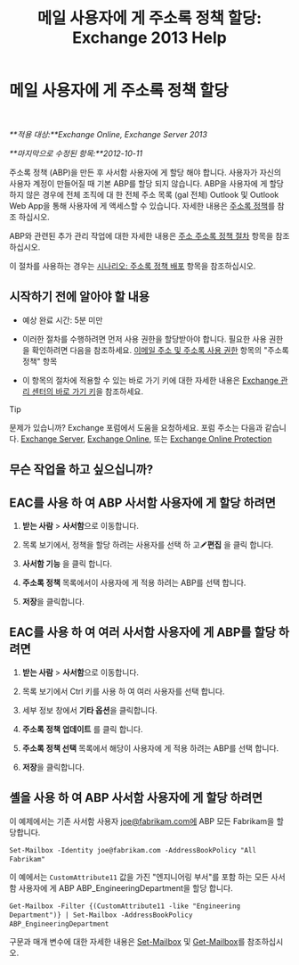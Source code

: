 ﻿---
title: '메일 사용자에 게 주소록 정책 할당: Exchange 2013 Help'
TOCTitle: 메일 사용자에 게 주소록 정책 할당
ms:assetid: bdfe6575-24c0-47d0-9cfb-ece910db248b
ms:mtpsurl: https://technet.microsoft.com/ko-kr/library/Hh529942(v=EXCHG.150)
ms:contentKeyID: 50484032
ms.date: 05/22/2018
mtps_version: v=EXCHG.150
ms.translationtype: MT
---

# 메일 사용자에 게 주소록 정책 할당

 

_**적용 대상:**Exchange Online, Exchange Server 2013_

_**마지막으로 수정된 항목:**2012-10-11_

주소록 정책 (ABP)을 만든 후 사서함 사용자에 게 할당 해야 합니다. 사용자가 자신의 사용자 계정이 만들어질 때 기본 ABP를 할당 되지 않습니다. ABP을 사용자에 게 할당 하지 않은 경우에 전체 조직에 대 한 전체 주소 목록 (gal 전체) Outlook 및 Outlook Web App을 통해 사용자에 게 액세스할 수 있습니다. 자세한 내용은 [주소록 정책](address-book-policies-exchange-2013-help.md)를 참조 하십시오.

ABP와 관련된 추가 관리 작업에 대한 자세한 내용은 [주소 주소록 정책 절차](address-book-policy-procedures-exchange-2013-help.md) 항목을 참조하십시오.

이 절차를 사용하는 경우는 [시나리오: 주소록 정책 배포](scenario-deploying-address-book-policies-exchange-2013-help.md) 항목을 참조하십시오.

## 시작하기 전에 알아야 할 내용

  - 예상 완료 시간: 5분 미만

  - 이러한 절차를 수행하려면 먼저 사용 권한을 할당받아야 합니다. 필요한 사용 권한을 확인하려면 다음을 참조하세요. [이메일 주소 및 주소록 사용 권한](email-address-and-address-book-permissions-exchange-2013-help.md) 항목의 "주소록 정책" 항목

  - 이 항목의 절차에 적용할 수 있는 바로 가기 키에 대한 자세한 내용은 [Exchange 관리 센터의 바로 가기 키](keyboard-shortcuts-in-the-exchange-admin-center-exchange-online-protection-help.md)을 참조하세요.


> [!TIP]
> 문제가 있습니까? Exchange 포럼에서 도움을 요청하세요. 포럼 주소는 다음과 같습니다. <A href="https://go.microsoft.com/fwlink/p/?linkid=60612">Exchange Server</A>, <A href="https://go.microsoft.com/fwlink/p/?linkid=267542">Exchange Online</A>, 또는 <A href="https://go.microsoft.com/fwlink/p/?linkid=285351">Exchange Online Protection</A>



## 무슨 작업을 하고 싶으십니까?

## EAC를 사용 하 여 ABP 사서함 사용자에 게 할당 하려면

1.  **받는 사람** \> **사서함**으로 이동합니다.

2.  목록 보기에서, 정책을 할당 하려는 사용자를 선택 하 고![편집 아이콘](images/JJ218640.6f53ccb2-1f13-4c02-bea0-30690e6ea71d(EXCHG.150).gif "편집 아이콘")**편집** 을 클릭 합니다.

3.  **사서함 기능** 을 클릭 합니다.

4.  **주소록 정책** 목록에서이 사용자에 게 적용 하려는 ABP를 선택 합니다.

5.  **저장**을 클릭합니다.

## EAC를 사용 하 여 여러 사서함 사용자에 게 ABP를 할당 하려면

1.  **받는 사람** \> **사서함**으로 이동합니다.

2.  목록 보기에서 Ctrl 키를 사용 하 여 여러 사용자를 선택 합니다.

3.  세부 정보 창에서 **기타 옵션**을 클릭합니다.

4.  **주소록 정책** **업데이트** 를 클릭 합니다.

5.  **주소록 정책 선택** 목록에서 해당이 사용자에 게 적용 하려는 ABP를 선택 합니다.

6.  **저장**을 클릭합니다.

## 셸을 사용 하 여 ABP 사서함 사용자에 게 할당 하려면

이 예제에서는 기존 사서함 사용자 joe@fabrikam.com에 ABP 모든 Fabrikam을 할당합니다.

    Set-Mailbox -Identity joe@fabrikam.com -AddressBookPolicy "All Fabrikam"

이 예에서는 `CustomAttribute11` 값을 가진 "엔지니어링 부서"를 포함 하는 모든 사서함 사용자에 게 ABP ABP\_EngineeringDepartment을 할당 합니다.

    Get-Mailbox -Filter {(CustomAttribute11 -like "Engineering Department")} | Set-Mailbox -AddressBookPolicy ABP_EngineeringDepartment

구문과 매개 변수에 대한 자세한 내용은 [Set-Mailbox](https://technet.microsoft.com/ko-kr/library/bb123981\(v=exchg.150\)) 및 [Get-Mailbox](https://technet.microsoft.com/ko-kr/library/bb123685\(v=exchg.150\))를 참조하십시오.

